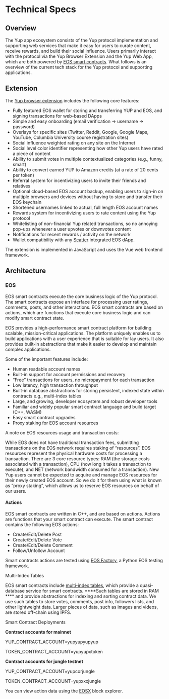 # Technical Specs

## Overview

The Yup app ecosystem consists of the Yup protocol implementation and supporting web services that make it easy for users to curate content, receive rewards, and build their social influence. Users primarily interact with the protocol via the Yup Browser Extension and the Yup Web App, which are both powered by [EOS smart contracts](https://developers.eos.io/eosio-cpp/docs/introduction-to-smart-contracts). What follows is an overview of the current tech stack for the Yup protocol and supporting applications.

## Extension

The [Yup browser extension](https://chrome.google.com/webstore/detail/yup-opinions-social-capit/nhmeoaahigiljjdkoagafdccikgojjoi) includes the following core features:

- Fully featured EOS wallet for storing and transferring YUP and EOS, and signing transactions for web-based DApps
- Simple and easy onboarding (email verification → username → password)
- Overlays for specific sites (Twitter, Reddit, Google, Google Maps, YouTube, Columbia University course registration sites)
- Social influence weighted rating on any site on the Internet
- Social level color identifier representing how other Yup users have rated a piece of content
- Ability to submit votes in multiple contextualized categories (e.g., funny, smart)
- Ability to convert earned YUP to Amazon credits (at a rate of 20 cents per token)
- Referral system for incentivizing users to invite their friends and relatives
- Optional cloud-based EOS account backup, enabling users to sign-in on multiple browsers and devices without having to store and transfer their EOS keychain
- Shortened usernames linked to actual, full length EOS account names
- Rewards system for incentivizing users to rate content using the Yup protocol
- Whitelisting of non-financial Yup related transactions, so no annoying pop-ups whenever a user upvotes or downvotes content
- Notifications for recent rewards / activity on the network
- Wallet compatibility with any [Scatter](https://get-scatter.com/) integrated EOS dApp.

The extension is implemented in JavaScript and uses the Vue web frontend framework.

## Architecture

### EOS

EOS smart contracts execute the core business logic of the Yup protocol. The smart contracts expose an interface for processing user ratings, comments, posts, and other interactions. EOS smart contracts are based on actions, which are functions that execute core business logic and can modify smart contract state.

EOS provides a high-performance smart contract platform for building scalable, mission-critical applications. The platform uniquely enables us to build applications with a user experience that is suitable for lay users. It also provides built-in abstractions that make it easier to develop and maintain complex applications.

Some of the important features include:

- Human readable account names
- Built-in support for account permissions and recovery
- “Free” transactions for users, no micropayment for each transaction
- Low latency, high transaction throughput
- Built-in database abstractions for storing persistent, indexed state within contracts e.g., multi-index tables
- Large, and growing, developer ecosystem and robust developer tools
- Familiar and widely popular smart contract language and build target (C++, WASM)
- Easy smart contract upgrades
- Proxy staking for EOS account resources

A note on EOS resources usage and transaction costs:

While EOS does not have traditional transaction fees, submitting transactions on the EOS network requires staking of “resources”. EOS resources represent the physical hardware costs for processing a transaction. There are 3 core resource types: RAM (the storage costs associated with a transaction), CPU (how long it takes a transaction to execute), and NET (network bandwidth consumed for a transaction). New Yup users cannot be expected to acquire and manage EOS resources for their newly created EOS account. So we do it for them using what is known as “proxy staking”, which allows us to reserve EOS resources on behalf of our users.

#### Actions

EOS smart contracts are written in C++, and are based on actions. Actions are functions that your smart contract can execute. The smart contract contains the following EOS actions:

- Create/Edit/Delete Post
- Create/Edit/Delete Vote
- Create/Edit/Delete Comment
- Follow/Unfollow Account

Smart contracts actions are tested using [EOS Factory](https://eosfactory.io/), a Python EOS testing framework.

Multi-Index Tables

EOS smart contracts include [multi-index tables](https://developers.eos.io/eosio-cpp/docs/db-api), which provide a quasi-database service for smart contracts. ****Such tables are stored in RAM **** and provide abstractions for indexing and sorting contract data. We use such tables to store votes, comments, post info, followers lists, and other lightweight data. Larger pieces of data, such as images and videos, are stored off-chain using IPFS.

Smart Contract Deployments

**Contract accounts for mainnet**

YUP_CONTRACT_ACCOUNT=yupyupyupyup

TOKEN_CONTRACT_ACCOUNT=yupyupxtoken

**Contract accounts for jungle testnet**

YUP_CONTRACT_ACCOUNT=yupcorjungle

TOKEN_CONTRACT_ACCOUNT=yupxxxjungle

You can view action data using the [EOSX](https://www.eosx.io/) block explorer.
